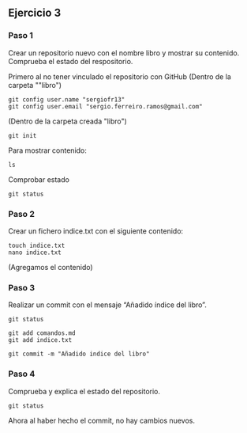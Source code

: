 ## Ejercicio 3

### Paso 1

Crear un repositorio nuevo con el nombre libro y mostrar su contenido. Comprueba el estado del respositorio.

Primero al no tener vinculado el repositorio con GitHub
(Dentro de la carpeta ""libro")

    git config user.name "sergiofr13"
    git config user.email "sergio.ferreiro.ramos@gmail.com"

(Dentro de la carpeta creada "libro")

    git init

Para mostrar contenido:

    ls

Comprobar estado

    git status


### Paso 2

Crear un fichero indice.txt con el siguiente contenido:

    touch indice.txt
    nano indice.txt

(Agregamos el contenido)


### Paso 3

Realizar un commit con el mensaje “Añadido índice del libro”.

    git status

    git add comandos.md
    git add indice.txt

    git commit -m "Añadido indice del libro"



### Paso 4

Comprueba y explica el estado del repositorio.


    git status

Ahora al haber hecho el commit, no hay cambios nuevos.
